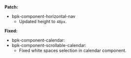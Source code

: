**Patch:**
- bpk-component-horizontal-nav
  - Updated height to `48px`.

**Fixed:**

- bpk-component-calendar:
- bpk-component-scrollable-calendar:
  - Fixed white spaces selection in calendar component. 
